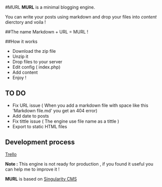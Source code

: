 #MURL
**MURL** is a minimal blogging engine.

You can write your posts using markdown and drop your files into *content* dierctory and voila ! 

##The name
Markdown + URL = MURL !

##How it works
* Download the zip file
* Unzip it
* Drop files to your server 
* Edit config  ( index.php)
* Add content 
* Enjoy !

## TO DO
* Fix URL issue ( When you add a markdown file with space  like this 'Markdown file.md' you get an 404 error) 
* Add date to posts
* Fix tittle issue ( The engine use file name as a tittle ) 
* Export to static HTML files

## Development process

[Trello](https://trello.com/b/5nw6IN1C/murl) 

**Note :** This engine is not ready for production , if you found it useful you can help me to improve it !

**MURL** is based on [Singularity CMS](https://github.com/csu/singularity-cms) 

